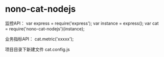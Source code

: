 # nono-cat-nodejs

监控API：
var express = require('express');
var instance = express();
var cat = require('nono-cat-nodejs')(instance);

业务指标API：
cat.metric('xxxxx');

项目目录下新建文件 cat.config.js

